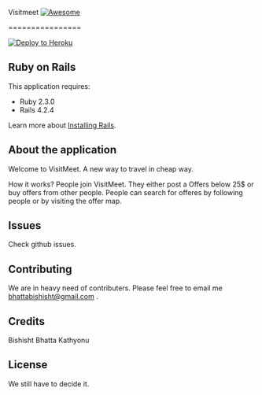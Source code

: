 Visitmeet [![Awesome](https://cdn.rawgit.com/sindresorhus/awesome/d7305f38d29fed78fa85652e3a63e154dd8e8829/media/badge.svg)](https://github.com/sindresorhus/awesome)

================

[![Deploy to Heroku](https://www.herokucdn.com/deploy/button.png)](https://heroku.com/deploy)

Ruby on Rails
-------------

This application requires:

- Ruby 2.3.0
- Rails 4.2.4

Learn more about [Installing Rails](http://railsapps.github.io/installing-rails.html).


About the application
---------------
Welcome to VisitMeet. A new way to travel in cheap way.

How it works?
People join VisitMeet.
They either post a Offers below 25$ or buy offers from other people.
People can search for offeres by following people or by visiting the offer map.



Issues
-------------
Check github issues.

Contributing
------------
We are in heavy need of contributers. Please feel free to email me bhattabishisht@gmail.com .

Credits
-------
Bishisht Bhatta
Kathyonu

License
-------
We still have to decide it.
